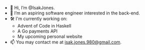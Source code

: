  - 👋 Hi, I’m @IsakJones.
 - 👀 I’m an aspiring software engineer interested in the back-end.
 - 🛠️ I'm currently working on:
    - Advent of Code in Haskell
    - A Go payments API
    - My upcoming personal website
 - 📫 You may contact me at isak.jones.980@gmail.com.
  

<!---
IsakJones/IsakJones is a ✨ special ✨ repository because its `README.md` (this file) appears on your GitHub profile.
You can click the Preview link to take a look at your changes.
--->
